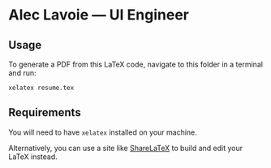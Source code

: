 # Alec Lavoie — UI Engineer

## Usage
To generate a PDF from this LaTeX code, navigate to this folder in a terminal and run:

    xelatex resume.tex

## Requirements
You will need to have `xelatex` installed on your machine.

Alternatively, you can use a site like [ShareLaTeX](https://sharelatex.com) to build and edit your LaTeX instead.
